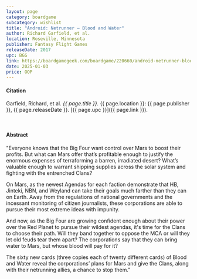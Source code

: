 ```yaml
---
layout: page
category: boardgame
subcategory: wishlist
title: "Android: Netrunner – Blood and Water"
author: Richard Garfield, et al.
location: Roseville, Minnesota
publisher: Fantasy Flight Games
releaseDate: 2017
upc: BGG
link: https://boardgamegeek.com/boardgame/220660/android-netrunner-blood-and-water
date: 2025-01-03
price: OOP
---
```


#### Citation

Garfield, Richard, et al. *{{ page.title }}.* {{ page.location }}: {{ page.publisher }}, {{ page.releaseDate }}. [{{ page.upc }}]({{ page.link }}).

<br>


#### Abstract

"Everyone knows that the Big Four want control over Mars to boost their profits. But what can Mars offer that’s profitable enough to justify the enormous expenses of terraforming a barren, irradiated desert? What’s valuable enough to warrant shipping supplies across the solar system and fighting with the entrenched Clans?

On Mars, as the newest Agendas for each faction demonstrate that HB, Jinteki, NBN, and Weyland can take their goals much farther than they can on Earth. Away from the regulations of national governments and the incessant monitoring of citizen journalists, these corporations are able to pursue their most extreme ideas with impunity.

And now, as the Big Four are growing confident enough about their power over the Red Planet to pursue their wildest agendas, it's time for the Clans to choose their path. Will they band together to oppose the MCA or will they let old feuds tear them apart? The corporations say that they can bring water to Mars, but whose blood will pay for it?

The sixty new cards (three copies each of twenty different cards) of Blood and Water reveal the corporations’ plans for Mars and give the Clans, along with their netrunning allies, a chance to stop them."
